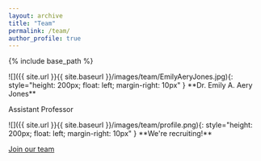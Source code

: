 ```yaml
---
layout: archive
title: "Team"
permalink: /team/
author_profile: true
---
```


{% include base_path %}

<p>
![]({{ site.url }}{{ site.baseurl }}/images/team/EmilyAeryJones.jpg){: style="height: 200px; float: left; margin-right: 10px" }
**Dr. Emily A. Aery Jones**

Assistant Professor
</p><p>
![]({{ site.url }}{{ site.baseurl }}/images/team/profile.png){: style="height: 200px; float: left; margin-right: 10px" }
**We're recruiting!**

[Join our team](/join/)
</p>